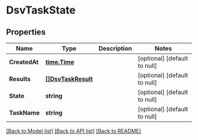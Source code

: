 # DsvTaskState

## Properties
Name | Type | Description | Notes
------------ | ------------- | ------------- | -------------
**CreatedAt** | [**time.Time**](time.Time.md) |  | [optional] [default to null]
**Results** | [**[]DsvTaskResult**](TaskResult.md) |  | [optional] [default to null]
**State** | **string** |  | [optional] [default to null]
**TaskName** | **string** |  | [optional] [default to null]

[[Back to Model list]](../README.md#documentation-for-models) [[Back to API list]](../README.md#documentation-for-api-endpoints) [[Back to README]](../README.md)

